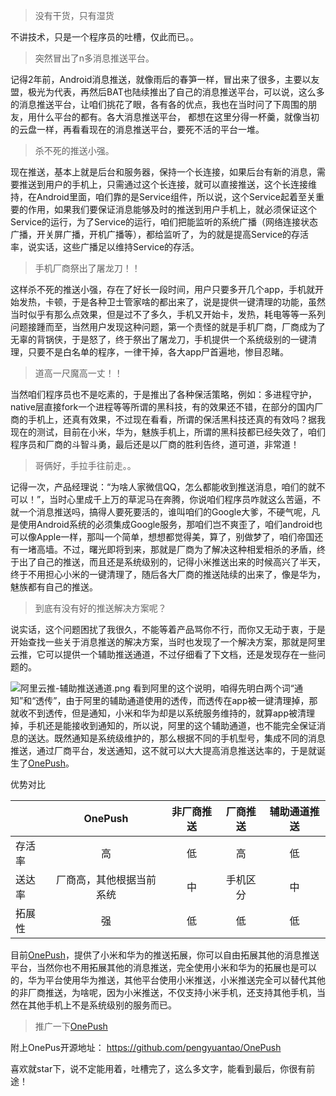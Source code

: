 > 没有干货，只有湿货

不讲技术，只是一个程序员的吐槽，仅此而已。。

> 突然冒出了n多消息推送平台。

记得2年前，Android消息推送，就像雨后的春笋一样，冒出来了很多，主要以友盟，极光为代表，再然后BAT也陆续推出了自己的消息推送平台，可以说，这么多的消息推送平台，让咱们挑花了眼，各有各的优点，我也在当时问了下周围的朋友，用什么平台的都有。各大消息推送平台， 都想在这里分得一杯羹，就像当初的云盘一样，再看看现在的消息推送平台，要死不活的平台一堆。

> 杀不死的推送小强。

现在推送，基本上就是后台和服务器，保持一个长连接，如果后台有新的消息，需要推送到用户的手机上，只需通过这个长连接，就可以直接推送，这个长连接维持，在Android里面，咱们靠的是Service组件，所以说，这个Service起着至关重要的作用，如果我们要保证消息能够及时的推送到用户手机上，就必须保证这个Service的运行，为了Service的运行，咱们把能监听的系统广播（网络连接状态广播，开关屏广播，开机广播等），都给监听了，为的就是提高Service的存活率，说实话，这些广播足以维持Service的存活。

> 手机厂商祭出了屠龙刀！！

这样杀不死的推送小强，存在了好长一段时间，用户只要多开几个app，手机就开始发热，卡顿，于是各种卫士管家啥的都出来了，说是提供一键清理的功能，虽然当时似乎有那么点效果，但是过不了多久，手机又开始卡，发热，耗电等等一系列问题接踵而至，当然用户发现这种问题，第一个责怪的就是手机厂商，厂商成为了无辜的背锅侠，于是怒了，终于祭出了屠龙刀，手机提供一个系统级别的一键清理，只要不是白名单的程序，一律干掉，各大app尸首遍地，惨目忍睹。

> 道高一尺魔高一丈！！

当然咱们程序员也不是吃素的，于是推出了各种保活策略，例如：多进程守护，native层直接fork一个进程等等所谓的黑科技，有的效果还不错，在部分的国内厂商的手机上，还真有效果，不过现在看看，所谓的保活黑科技还真的有效吗？据我现在的测试，目前在小米，华为，魅族手机上，所谓的黑科技都已经失效了，咱们程序员和厂商的斗智斗勇，最后还是以厂商的胜利告终，道可道，非常道！

> 哥俩好，手拉手往前走。。

记得一次，产品经理说：“为啥人家微信QQ，怎么都能收到推送消息，咱们的就不可以！”，当时心里成千上万的草泥马在奔腾，你说咱们程序员咋就这么苦逼，不就一个消息推送吗，搞得人要死要活的，谁叫咱们的Google大爹，不硬气呢，凡是使用Android系统的必须集成Google服务，那咱们岂不爽歪了，咱们android也可以像Apple一样，那叫一个简单，想想都觉得美，算了，别做梦了，咱们帝国还有一堵高墙。不过，曙光即将到来，那就是厂商为了解决这种相爱相杀的矛盾，终于出了自己的推送，而且还是系统级别的，记得小米推送出来的时候高兴了半天，终于不用担心小米的一键清理了，随后各大厂商的推送陆续的出来了，像是华为，魅族都有自己的推送。

> 到底有没有好的推送解决方案呢？

说实话，这个问题困扰了我很久，不能等着产品骂你不行，而你又无动于衷，于是开始查找一些关于消息推送的解决方案，当时也发现了一个解决方案，那就是阿里云推，它可以提供一个辅助推送通道，不过仔细看了下文档，还是发现存在一些问题的。

![阿里云推-辅助推送通道.png](http://upload-images.jianshu.io/upload_images/1460021-ec49d6cdb293d77a.png?imageMogr2/auto-orient/strip%7CimageView2/2/w/1240)
看到阿里的这个说明，咱得先明白两个词“通知”和“透传”，由于阿里的辅助通道使用的透传，而透传在app被一键清理掉，那就收不到透传，但是通知，小米和华为却是以系统服务维持的，就算app被清理掉，手机还是能接收到通知的，所以说，阿里的这个辅助通道，也不能完全保证消息的送达。既然通知是系统级维护的，那么根据不同的手机型号，集成不同的消息推送，通过厂商平台，发送通知，这不就可以大大提高消息推送达率的，于是就诞生了[OnePush](https://github.com/pengyuantao/OnePush)。

优势对比

| |OnePush|非厂商推送|厂商推送|辅助通道推送|
|---------|:-------:|:-------:|:-------:|:-------:|
|存活率|高|低|高|低|
|送达率|厂商高，其他根据当前系统|中|手机区分|中|
|拓展性|强|低|低|低|

目前[OnePush](https://github.com/pengyuantao/OnePush)，提供了小米和华为的推送拓展，你可以自由拓展其他的消息推送平台，当然你也不用拓展其他的消息推送，完全使用小米和华为的拓展也是可以的，华为平台使用华为推送，其他平台使用小米推送，小米推送完全可以替代其他的非厂商推送，为啥呢，因为小米推送，不仅支持小米手机，还支持其他手机，当然在其他手机上不是系统级别的服务而已。

> 推广一下[OnePush](https://github.com/pengyuantao/OnePush)

附上OnePus开源地址：  https://github.com/pengyuantao/OnePush

喜欢就star下，说不定能用着，吐槽完了，这么多文字，能看到最后，你很有前途！